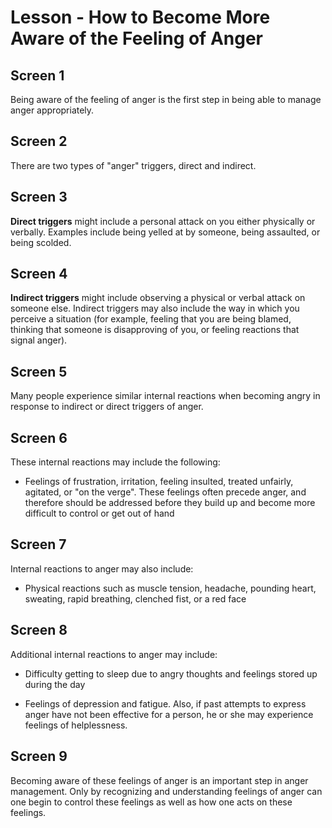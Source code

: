 # Lesson - How to Become More Aware of the Feeling of Anger

## Screen 1
Being aware of the feeling of anger is the first step in being able to manage anger appropriately.

## Screen 2
There are two types of "anger" triggers, direct and indirect.

## Screen 3
**Direct triggers** might include a personal attack on you either physically or verbally. Examples include being yelled at by someone, being assaulted, or being scolded.

## Screen 4
**Indirect triggers** might include observing a physical or verbal attack on someone else. Indirect triggers may also include the way in which you perceive a situation (for example, feeling that you are being blamed, thinking that someone is disapproving of you, or feeling reactions that signal anger).

## Screen 5
Many people experience similar internal reactions when becoming angry in response to indirect or direct triggers of anger.

## Screen 6
These internal reactions may include the following:

- Feelings of frustration, irritation, feeling insulted, treated unfairly, agitated, or "on the verge". These feelings often precede anger, and therefore should be addressed before they build up and become more difficult to control or get out of hand

## Screen 7
Internal reactions to anger may also include: 

- Physical reactions such as muscle tension, headache, pounding heart, sweating, rapid breathing, clenched fist, or a red face

## Screen 8
Additional internal reactions to anger may include:

- Difficulty getting to sleep due to angry thoughts and feelings stored up during the day

- Feelings of depression and fatigue. Also, if past attempts to express anger have not been effective for a person, he or she may experience feelings of helplessness.

## Screen 9
Becoming aware of these feelings of anger is an important step in anger management. Only by recognizing and understanding feelings of anger can one begin to control these feelings as well as how one acts on these feelings.


